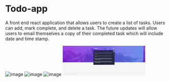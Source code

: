 # Todo-app
A front end react application that allows users to create a list of tasks. Users can add, mark complete, and delete a task. 
The future updates will allow users to email themselves a copy of their completed task which will include date and time stamp.

![image](https://github.com/JAbsolu/Todo-app/assets/90818638/82f1caec-eb79-4ca6-aa3d-ba9f3c41afe0)
![image](https://github.com/JAbsolu/Todo-app/assets/90818638/b74352d1-c626-4874-ae40-b430ae42c24a)
![image](https://github.com/JAbsolu/Todo-app/assets/90818638/22274a95-e42e-4594-9214-2c5a5c0d21b7)
<img src='/src/assets/86v4zv.gif'>
